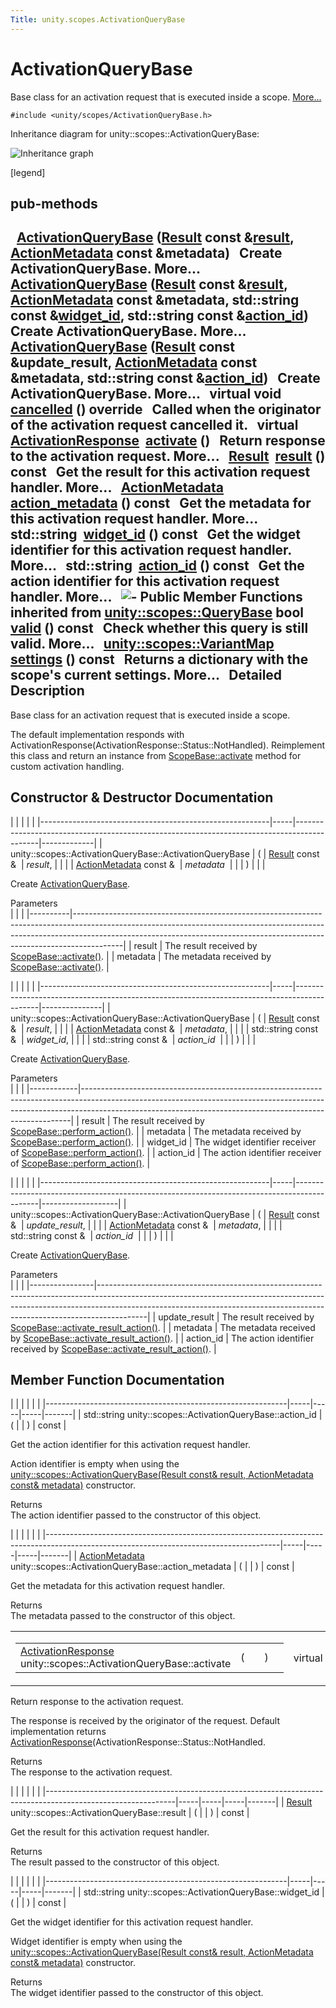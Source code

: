 ```yaml
---
Title: unity.scopes.ActivationQueryBase
---
```

        
ActivationQueryBase
===================

Base class for an activation request that is executed inside a scope. [More...](#details)

`#include <unity/scopes/ActivationQueryBase.h>`

Inheritance diagram for unity::scopes::ActivationQueryBase:

![Inheritance graph](https://developer.ubuntu.com/static/devportal_uploaded/505edda9-7e63-4566-9c0a-b8f043a082b8-api/scopes/cpp/sdk-15.04.5/unity.scopes.ActivationQueryBase/classunity_1_1scopes_1_1_activation_query_base__inherit__graph.png)

<span class="legend">\[legend\]</span>

pub-methods
------------------------------------------------------

 
<a href="#ae853aab10c2fd7411208a1764b59c439">ActivationQueryBase</a> (<a href="unity.scopes.Result.md">Result</a> const &<a href="#ac23d5b45f73f8ed38139996ef8c27195">result</a>, <a href="unity.scopes.ActionMetadata.md">ActionMetadata</a> const &metadata)
 
Create ActivationQueryBase. More...
 
 
<a href="#a2f4b19b45dac666ab59454abdea73ea1">ActivationQueryBase</a> (<a href="unity.scopes.Result.md">Result</a> const &<a href="#ac23d5b45f73f8ed38139996ef8c27195">result</a>, <a href="unity.scopes.ActionMetadata.md">ActionMetadata</a> const &metadata, std::string const &<a href="#a95aa7e96b4b0f7b1bc10e2342de02db8">widget_id</a>, std::string const &<a href="#a0cb38f795f4096a6bc2f40d5c192df6e">action_id</a>)
 
Create ActivationQueryBase. More...
 
 
<a href="#ad4833abec80f83682b20b8aa4b37ae06">ActivationQueryBase</a> (<a href="unity.scopes.Result.md">Result</a> const &update\_result, <a href="unity.scopes.ActionMetadata.md">ActionMetadata</a> const &metadata, std::string const &<a href="#a0cb38f795f4096a6bc2f40d5c192df6e">action_id</a>)
 
Create ActivationQueryBase. More...
 
virtual void 
<a href="#af9b8e83ac6716db51aba942aca9cc6be">cancelled</a> () override
 
Called when the originator of the activation request cancelled it.
 
virtual <a href="unity.scopes.ActivationResponse.md">ActivationResponse</a> 
<a href="#a61ed49d8bc56e677ff2eb1f30e6a6b6b">activate</a> ()
 
Return response to the activation request. More...
 
<a href="unity.scopes.Result.md">Result</a> 
<a href="#ac23d5b45f73f8ed38139996ef8c27195">result</a> () const
 
Get the result for this activation request handler. More...
 
<a href="unity.scopes.ActionMetadata.md">ActionMetadata</a> 
<a href="#ae215e7780c87d835893eb0df70f09d3b">action_metadata</a> () const
 
Get the metadata for this activation request handler. More...
 
std::string 
<a href="#a95aa7e96b4b0f7b1bc10e2342de02db8">widget_id</a> () const
 
Get the widget identifier for this activation request handler. More...
 
std::string 
<a href="#a0cb38f795f4096a6bc2f40d5c192df6e">action_id</a> () const
 
Get the action identifier for this activation request handler. More...
 
![-](https://developer.ubuntu.com/static/devportal_uploaded/abcd9bd9-0944-41ae-99b6-a27ede5c0221-api/scopes/cpp/sdk-15.04.5/unity.scopes.ActivationQueryBase/closed.png) Public Member Functions inherited from <a href="unity.scopes.QueryBase.md">unity::scopes::QueryBase</a>
bool 
<a href="unity.scopes.QueryBase.md#a095e61eabe2042eeea5c4df1a444d7d4">valid</a> () const
 
Check whether this query is still valid. More...
 
<a href="unity.scopes.md#ad5d8ccfa11a327fca6f3e4cee11f4c10">unity::scopes::VariantMap</a> 
<a href="unity.scopes.QueryBase.md#ab6a25ba587387a7f490b8b5a081e9ed6">settings</a> () const
 
Returns a dictionary with the scope's current settings. More...
 
<span id="details"></span>
Detailed Description
--------------------

Base class for an activation request that is executed inside a scope.

The default implementation responds with ActivationResponse(ActivationResponse::Status::NotHandled). Reimplement this class and return an instance from <a href="unity.scopes.ScopeBase.md#a49a0b9ada0eeb4c71e6a2181c3d8c9e7" title="Called by the scopes runtime when a scope needs to respond to a result activation request...">ScopeBase::activate</a> method for custom activation handling.

Constructor & Destructor Documentation
--------------------------------------

<span id="ae853aab10c2fd7411208a1764b59c439" class="anchor"></span>
|                                                         |     |                                                                                            |             |
|---------------------------------------------------------|-----|--------------------------------------------------------------------------------------------|-------------|
| unity::scopes::ActivationQueryBase::ActivationQueryBase | (   | <a href="unity.scopes.Result.md">Result</a> const &                  | *result*,   |
|                                                         |     | <a href="unity.scopes.ActionMetadata.md">ActionMetadata</a> const &  | *metadata*  |
|                                                         | )   |                                                                                            |             |

Create <a href="index.html" title="Base class for an activation request that is executed inside a scope. ">ActivationQueryBase</a>.

Parameters  
|          |                                                                                                                                                                                                                                                      |
|----------|------------------------------------------------------------------------------------------------------------------------------------------------------------------------------------------------------------------------------------------------------|
| result   | The result received by <a href="unity.scopes.ScopeBase.md#a49a0b9ada0eeb4c71e6a2181c3d8c9e7" title="Called by the scopes runtime when a scope needs to respond to a result activation request...">ScopeBase::activate()</a>.   |
| metadata | The metadata received by <a href="unity.scopes.ScopeBase.md#a49a0b9ada0eeb4c71e6a2181c3d8c9e7" title="Called by the scopes runtime when a scope needs to respond to a result activation request...">ScopeBase::activate()</a>. |

<span id="a2f4b19b45dac666ab59454abdea73ea1" class="anchor"></span>
|                                                         |     |                                                                                            |               |
|---------------------------------------------------------|-----|--------------------------------------------------------------------------------------------|---------------|
| unity::scopes::ActivationQueryBase::ActivationQueryBase | (   | <a href="unity.scopes.Result.md">Result</a> const &                  | *result*,     |
|                                                         |     | <a href="unity.scopes.ActionMetadata.md">ActionMetadata</a> const &  | *metadata*,   |
|                                                         |     | std::string const &                                                                        | *widget\_id*, |
|                                                         |     | std::string const &                                                                        | *action\_id*  |
|                                                         | )   |                                                                                            |               |

Create <a href="index.html" title="Base class for an activation request that is executed inside a scope. ">ActivationQueryBase</a>.

Parameters  
|            |                                                                                                                                                                                                                                       |
|------------|---------------------------------------------------------------------------------------------------------------------------------------------------------------------------------------------------------------------------------------|
| result     | The result received by <a href="unity.scopes.ScopeBase.md#a2f4d476fa790349c9a7de52be3232d11" title="Invoked when a scope is requested to handle a preview action. ">ScopeBase::perform_action()</a>.            |
| metadata   | The metadata received by <a href="unity.scopes.ScopeBase.md#a2f4d476fa790349c9a7de52be3232d11" title="Invoked when a scope is requested to handle a preview action. ">ScopeBase::perform_action()</a>.          |
| widget\_id | The widget identifier receiver of <a href="unity.scopes.ScopeBase.md#a2f4d476fa790349c9a7de52be3232d11" title="Invoked when a scope is requested to handle a preview action. ">ScopeBase::perform_action()</a>. |
| action\_id | The action identifier receiver of <a href="unity.scopes.ScopeBase.md#a2f4d476fa790349c9a7de52be3232d11" title="Invoked when a scope is requested to handle a preview action. ">ScopeBase::perform_action()</a>. |

<span id="ad4833abec80f83682b20b8aa4b37ae06" class="anchor"></span>
|                                                         |     |                                                                                            |                   |
|---------------------------------------------------------|-----|--------------------------------------------------------------------------------------------|-------------------|
| unity::scopes::ActivationQueryBase::ActivationQueryBase | (   | <a href="unity.scopes.Result.md">Result</a> const &                  | *update\_result*, |
|                                                         |     | <a href="unity.scopes.ActionMetadata.md">ActionMetadata</a> const &  | *metadata*,       |
|                                                         |     | std::string const &                                                                        | *action\_id*      |
|                                                         | )   |                                                                                            |                   |

Create <a href="index.html" title="Base class for an activation request that is executed inside a scope. ">ActivationQueryBase</a>.

Parameters  
|                |                                                                                                                                                                                                                                                      |
|----------------|------------------------------------------------------------------------------------------------------------------------------------------------------------------------------------------------------------------------------------------------------|
| update\_result | The result received by <a href="unity.scopes.ScopeBase.md#a7ac39ca44f4790dd36900657692d0565" title="Invoked when a scope is requested to handle a result in-card action. ">ScopeBase::activate_result_action()</a>.            |
| metadata       | The metadata received by <a href="unity.scopes.ScopeBase.md#a7ac39ca44f4790dd36900657692d0565" title="Invoked when a scope is requested to handle a result in-card action. ">ScopeBase::activate_result_action()</a>.          |
| action\_id     | The action identifier received by <a href="unity.scopes.ScopeBase.md#a7ac39ca44f4790dd36900657692d0565" title="Invoked when a scope is requested to handle a result in-card action. ">ScopeBase::activate_result_action()</a>. |

Member Function Documentation
-----------------------------

<span id="a0cb38f795f4096a6bc2f40d5c192df6e" class="anchor"></span>
|                                                            |     |     |     |       |
|------------------------------------------------------------|-----|-----|-----|-------|
| std::string unity::scopes::ActivationQueryBase::action\_id | (   |     | )   | const |

Get the action identifier for this activation request handler.

Action identifier is empty when using the <a href="index.html" title="Base class for an activation request that is executed inside a scope. ">unity::scopes::ActivationQueryBase(Result const&amp; result, ActionMetadata const&amp; metadata)</a> constructor.

Returns  
The action identifier passed to the constructor of this object.

<span id="ae215e7780c87d835893eb0df70f09d3b" class="anchor"></span>
|                                                                                                                                        |     |     |     |       |
|----------------------------------------------------------------------------------------------------------------------------------------|-----|-----|-----|-------|
| <a href="unity.scopes.ActionMetadata.md">ActionMetadata</a> unity::scopes::ActivationQueryBase::action\_metadata | (   |     | )   | const |

Get the metadata for this activation request handler.

Returns  
The metadata passed to the constructor of this object.

<span id="a61ed49d8bc56e677ff2eb1f30e6a6b6b" class="anchor"></span>
<table>
<colgroup>
<col width="50%" />
<col width="50%" />
</colgroup>
<tbody>
<tr class="odd">
<td><table>
<tbody>
<tr class="odd">
<td><a href="unity.scopes.ActivationResponse.md">ActivationResponse</a> unity::scopes::ActivationQueryBase::activate</td>
<td>(</td>
<td></td>
<td>)</td>
<td></td>
</tr>
</tbody>
</table></td>
<td><span class="mlabels"><span class="mlabel">virtual</span></span></td>
</tr>
</tbody>
</table>

Return response to the activation request.

The response is received by the originator of the request. Default implementation returns <a href="unity.scopes.ActivationResponse.md" title="Response to a result activation. ">ActivationResponse</a>(ActivationResponse::Status::NotHandled.

Returns  
The response to the activation request.

<span id="ac23d5b45f73f8ed38139996ef8c27195" class="anchor"></span>
|                                                                                                              |     |     |     |       |
|--------------------------------------------------------------------------------------------------------------|-----|-----|-----|-------|
| <a href="unity.scopes.Result.md">Result</a> unity::scopes::ActivationQueryBase::result | (   |     | )   | const |

Get the result for this activation request handler.

Returns  
The result passed to the constructor of this object.

<span id="a95aa7e96b4b0f7b1bc10e2342de02db8" class="anchor"></span>
|                                                            |     |     |     |       |
|------------------------------------------------------------|-----|-----|-----|-------|
| std::string unity::scopes::ActivationQueryBase::widget\_id | (   |     | )   | const |

Get the widget identifier for this activation request handler.

Widget identifier is empty when using the <a href="index.html" title="Base class for an activation request that is executed inside a scope. ">unity::scopes::ActivationQueryBase(Result const&amp; result, ActionMetadata const&amp; metadata)</a> constructor.

Returns  
The widget identifier passed to the constructor of this object.

